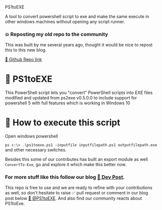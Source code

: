 PS1toEXE

A tool to convert powershell script to exe and make the same execute in other windows machines without opening any script runner.


### :boom: Reposting my old repo to the community

This was built by me several years ago, thought it would be nice to repost this to this new blog.

[:link: Github Repo link](https://github.com/aravindvcyber/PS1toEXE)

#  :dart: PS1toEXE

This PowerShell script lets you "convert" PowerShell scripts into EXE files modified and updated from ps2exe v0.5.0.0 to include support for powershell 5 with full features which is working in Windows 10

# :runner: How to execute this script

Open windows powershell

```ps c:\> .\ps1toexe.ps1 -inputfile inputfilepath.ps1 outputfilepath.exe``` and other necessary switches.

Besides this some of our contributes has built an export module as well `ConvertTo-Exe`, go and explore it which make this better now.

### For more stuff like this follow our blog [:postbox: Dev Post](https://dev-post.hashnode.dev).

This repo is free to use and we are ready to refine with your contributions as well, so don't hesitate to raise :white_check_mark: pull request or comment in our blog post below [:link: @PS1toEXE](https://dev-post.hashnode.dev/PS1toEXE). And also find our community reacts about PS1toExe.

